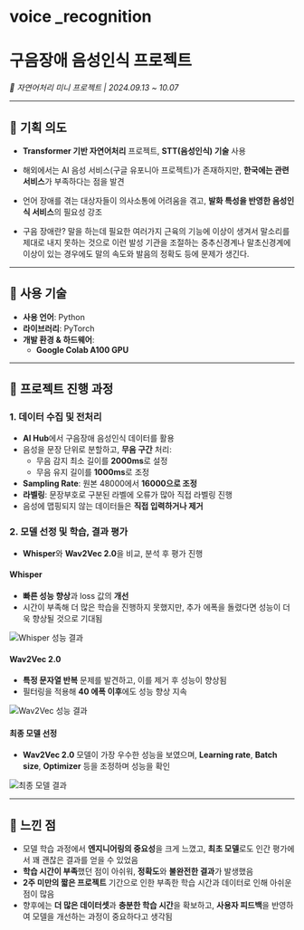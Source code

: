 # voice _recognition
# **구음장애 음성인식 프로젝트**

*👋 자연어처리 미니 프로젝트 | 2024.09.13 ~ 10.07*

---

## 🎯 **기획 의도**

- **Transformer 기반 자연어처리** 프로젝트, **STT(음성인식) 기술** 사용
- 해외에서는 AI 음성 서비스(구글 유포니아 프로젝트)가 존재하지만, **한국에는 관련 서비스**가 부족하다는 점을 발견
- 언어 장애를 겪는 대상자들이 의사소통에 어려움을 겪고, **발화 특성을 반영한 음성인식 서비스**의 필요성 강조

- 구음 장애란?
말을 하는데 필요한 여러가지 근육의 기능에 이상이 생겨서 말소리를 제대로  내지 못하는 것으로 이런 발성 기관을 조절하는 
중추신경계나 말초신경계에 이상이 있는 경우에도 말의 속도와 발음의 정확도 등에 문제가 생긴다.

---

## 🧰 **사용 기술**

- **사용 언어**: Python  
- **라이브러리**: PyTorch  
- **개발 환경 & 하드웨어**:  
    - **Google Colab A100 GPU**

---

## 🔧 **프로젝트 진행 과정**

### 1. **데이터 수집 및 전처리**

- **AI Hub**에서 구음장애 음성인식 데이터를 활용
- 음성을 문장 단위로 분할하고, **무음 구간** 처리:
    - 무음 감지 최소 길이를 **2000ms**로 설정
    - 무음 유지 길이를 **1000ms**로 조정
- **Sampling Rate**: 원본 48000에서 **16000으로 조정**
- **라벨링**: 문장부호로 구분된 라벨에 오류가 많아 직접 라벨링 진행
- 음성에 맵핑되지 않는 데이터들은 **직접 입력하거나 제거**

### 2. **모델 선정 및 학습, 결과 평가**

- **Whisper**와 **Wav2Vec 2.0**을 비교, 분석 후 평가 진행

#### **Whisper**
- **빠른 성능 향상**과 loss 값의 **개선**
- 시간이 부족해 더 많은 학습을 진행하지 못했지만, 추가 에폭을 돌렸다면 성능이 더욱 향상될 것으로 기대됨  

![Whisper 성능 결과](https://prod-files-secure.s3.us-west-2.amazonaws.com/7cc4cfe2-1aa0-43f3-96dc-30024b084d03/8e477371-b0f4-4f7e-946d-f5f2b8c4391b/image.png)

#### **Wav2Vec 2.0**
- **특정 문자열 반복** 문제를 발견하고, 이를 제거 후 성능이 향상됨
- 필터링을 적용해 **40 에폭 이후**에도 성능 향상 지속  

![Wav2Vec 성능 결과](https://prod-files-secure.s3.us-west-2.amazonaws.com/7cc4cfe2-1aa0-43f3-96dc-30024b084d03/558cdd1f-fb23-42b6-bd66-7ac481ae4444/image.png)

#### **최종 모델 선정**
- **Wav2Vec 2.0** 모델이 가장 우수한 성능을 보였으며, **Learning rate**, **Batch size**, **Optimizer** 등을 조정하며 성능을 확인  

![최종 모델 결과](https://prod-files-secure.s3.us-west-2.amazonaws.com/7cc4cfe2-1aa0-43f3-96dc-30024b084d03/16c4353e-faab-4716-8097-36a62f07ea4f/image.png)

---

## 💬 **느낀 점**

- 모델 학습 과정에서 **엔지니어링의 중요성**을 크게 느꼈고, **최초 모델**로도 인간 평가에서 꽤 괜찮은 결과를 얻을 수 있었음
- **학습 시간이 부족**했던 점이 아쉬워, **정확도**와 **불완전한 결과**가 발생했음
- **2주 미만의 짧은 프로젝트** 기간으로 인한 부족한 학습 시간과 데이터로 인해 아쉬운 점이 많음
- 향후에는 **더 많은 데이터셋**과 **충분한 학습 시간**을 확보하고, **사용자 피드백**을 반영하여 모델을 개선하는 과정이 중요하다고 생각됨

